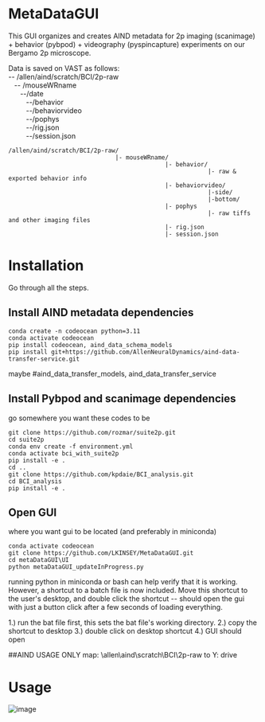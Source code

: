 # MetaDataGUI
This GUI organizes and creates AIND metadata for 2p imaging (scanimage) + behavior (pybpod) + videography (pyspincapture) experiments on our Bergamo 2p microscope.




Data is saved on VAST as follows: <br>
-- /allen/aind/scratch/BCI/2p-raw <br>
&nbsp;&nbsp; -- /mouseWRname<br>
&nbsp;&nbsp;&nbsp;&nbsp;&nbsp;    --/date <br>
&nbsp;&nbsp;&nbsp;&nbsp;&nbsp;&nbsp;&nbsp;&nbsp;      --/behavior <br>
&nbsp;&nbsp;&nbsp;&nbsp;&nbsp;&nbsp;&nbsp;&nbsp;     --/behaviorvideo <br>
&nbsp;&nbsp;&nbsp;&nbsp;&nbsp;&nbsp;&nbsp;&nbsp;      --/pophys <br>
&nbsp;&nbsp;&nbsp;&nbsp;&nbsp;&nbsp;&nbsp;&nbsp;      --/rig.json <br>
&nbsp;&nbsp;&nbsp;&nbsp;&nbsp;&nbsp;&nbsp;&nbsp;      --/session.json <br>
```
/allen/aind/scratch/BCI/2p-raw/
                              |- mouseWRname/
                                            |- behavior/
                                                        |- raw & exported behavior info
                                            |- behaviorvideo/
                                                        |-side/
                                                        |-bottom/ 
                                            |- pophys
                                                        |- raw tiffs and other imaging files
                                            |- rig.json 
                                            |- session.json
```
# Installation
Go through all the steps.


## Install AIND metadata dependencies
```
conda create -n codeocean python=3.11
conda activate codeocean
pip install codeocean, aind_data_schema_models
pip install git+https://github.com/AllenNeuralDynamics/aind-data-transfer-service.git
```
maybe
#aind_data_transfer_models, aind_data_transfer_service

## Install Pybpod and scanimage dependencies
go somewhere you want these codes to be
```
git clone https://github.com/rozmar/suite2p.git
cd suite2p
conda env create -f environment.yml
conda activate bci_with_suite2p
pip install -e .
cd ..
git clone https://github.com/kpdaie/BCI_analysis.git
cd BCI_analysis
pip install -e .
```

## Open GUI
where you want gui to be located (and preferably in miniconda)
```
conda activate codeocean
git clone https://github.com/LKINSEY/MetaDataGUI.git
cd metaDataGUI\UI
python metaDataGUI_updateInProgress.py
```
running python in miniconda or bash can help verify that it is working.
However, a shortcut to a batch file is now included. Move this shortcut 
to the user's desktop, and double click the shortcut -- should open
the gui with just a button click after a few seconds of loading
everything.

1.) run the bat file first, this sets the bat file's working directory.
2.) copy the shortcut to desktop
3.) double click on desktop shortcut
4.) GUI should open


##AIND USAGE ONLY
map: \\allen\aind\scratch\BCI\2p-raw to Y: drive


# Usage
![image](https://github.com/user-attachments/assets/348a11a1-eaf1-4a7d-ac49-e7906ec96fff)
